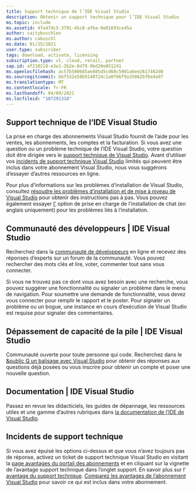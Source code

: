 ```yaml
---
title: Support technique de l’IDE Visual Studio
description: Obtenir un support technique pour l’IDE Visual Studio
ms.topic: include
ms.assetid: 4fa47dc5-3791-45c8-afba-9e01693ce45a
author: caitybuschlen
ms.author: cabuschl
ms.date: 01/25/2021
user.type: subscriber
tags: download, activate, licensing
subscription.type: vl, cloud, retail, partner
sap.id: af210210-e3e1-2b2e-8d79-9bd20e851241
ms.openlocfilehash: ac57b500685ae885d5cd68c5901a6ee2617462d0
ms.sourcegitcommit: bbf532e50b9140724c1a0f66f9a35862bf6e4a97
ms.translationtype: MT
ms.contentlocale: fr-FR
ms.lasthandoff: 04/09/2021
ms.locfileid: "107291318"
---
```

## <a name="visual-studio-ide-technical-support"></a>Support technique de l’IDE Visual Studio  

La prise en charge des abonnements Visual Studio fournit de l’aide pour les ventes, les abonnements, les comptes et la facturation. Si vous avez une question ou un problème technique de l’IDE Visual Studio, votre question doit être dirigée vers le [support technique de Visual Studio](https://visualstudio.microsoft.com/vs/support/). Avant d’utiliser vos [incidents de support technique Visual Studio](https://docs.microsoft.com/visualstudio/subscriptions/vs-tech-support) limités qui peuvent être inclus dans votre abonnement Visual Studio, nous vous suggérons d’essayer d’autres ressources en ligne.

Pour plus d’informations sur les problèmes d’installation de Visual Studio, consultez [résoudre les problèmes d’installation et de mise à niveau de Visual Studio](https://docs.microsoft.com/visualstudio/install/troubleshooting-installation-issues?view=vs-2019) pour obtenir des instructions pas à pas. Vous pouvez également essayer [l'](https://visualstudio.microsoft.com/vs/support/#talktous) option de prise en charge de l’installation de chat (en anglais uniquement) pour les problèmes liés à l’installation.


## <a name="developer-community--visual-studio-ide"></a>Communauté des développeurs | IDE Visual Studio

Recherchez dans la [communauté de développeurs](https://developercommunity.visualstudio.com/) en ligne et recevez des réponses d’experts sur un forum de la communauté. Vous pouvez rechercher des mots clés et lire, voter, commenter tout sans vous connecter.  

Si vous ne trouvez pas ce dont vous avez besoin avec une recherche, vous pouvez suggérer une fonctionnalité ou signaler un problème dans le menu de navigation. Pour soumettre une demande de fonctionnalité, vous devez vous connecter pour remplir le rapport et le poster. Pour signaler un problème ou un bogue, une instance en cours d’exécution de Visual Studio est requise pour signaler des commentaires.   

## <a name="stack-overflow--visual-studio-ide"></a>Dépassement de capacité de la pile | IDE Visual Studio

Communauté ouverte pour toute personne qui code. Recherchez dans le [&public Q un balisage avec Visual Studio](https://stackoverflow.com/questions/tagged/visual-studio?tab=Newest) pour obtenir des réponses aux questions déjà posées ou vous inscrire pour obtenir un compte et poser une nouvelle question.  

## <a name="documentation--visual-studio-ide"></a>Documentation | IDE Visual Studio

Passez en revue les didacticiels, les guides de dépannage, les ressources utiles et une gamme d’autres rubriques dans [la documentation de l’IDE de Visual Studio](https://docs.microsoft.com/visualstudio/ide/). 

## <a name="technical-support-incidents"></a>Incidents de support technique 

Si vous avez épuisé les options ci-dessus et que vous n’avez toujours pas de réponse, activez un ticket de support technique Visual Studio en visitant la [page avantages du portail des abonnements](https://my.visualstudio.com/Benefits) et en cliquant sur la vignette de l’avantage support technique dans l’onglet support. En savoir plus sur l' [avantage du support technique](https://docs.microsoft.com/visualstudio/subscriptions/vs-tech-support). [Comparez les avantages de l’abonnement Visual Studio](https://visualstudio.microsoft.com/vs/benefits/#azure?cat=visual-studio-enterprise-subscription) pour savoir ce qui est inclus dans votre abonnement.